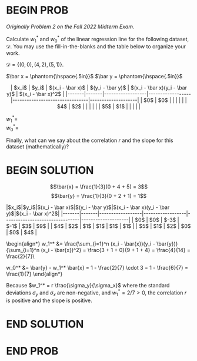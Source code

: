 # BEGIN PROB

_Originally Problem 2 on the Fall 2022 Midterm Exam._

Calculate $w_1^*$ and $w_0^*$ of the linear regression line 
for the following dataset, $\mathcal{D}$. 
You may use the fill-in-the-blanks and the table below to organize your work.

$\mathcal{D} = \{(0, 0), (4, 2), (5, 1)\}$.

$\bar x = \phantom{\hspace{.5in}}$
$\bar y = \phantom{\hspace{.5in}}$

<div style="text-align:center; border-width:10px; border-color:black">
| $x_i$ | $y_i$ | $(x_i - \bar x)$ | $(y_i - \bar y)$ | $(x_i - \bar x)(y_i - \bar y)$ | $(x_i - \bar x)^2$ |
|-------|-------|------------------|------------------|--------------------------------|--------------------|
| $0$     | $0$     |                |               |                               |                   |
| $4$     | $2$     |                |                 |                              |                   |
| $5$     | $1$     |                |                 |                               |                  |
</div>

 <!-- \begin{center}
    \begin{tabular}{llllll}\toprule
        $x_i$ & $y_i$ & $(x_i - \bar x)$ & $(y_i - \bar y)$ & $(x_i - \bar x)(y_i - \bar y)$ & $(x_i - \bar x)^2$
        \\\midrule
        0 & 0 & -3 & -1 & 3 & 9 \\
        4 & 2 & 1 & 1 & 1 & 1 \\
        5 & 1 & 2 & 0 & 0 & 4 \\
        \bottomrule
    \end{tabular} \\
\end{center}  -->

<!-- <table style="border-collapse: collapse; border: 2px solid black; width: 100%;">
  <thead>
    <tr>
      <th style="border: 1px solid black; background-color: #f2f2f2; padding: 8px; text-align: left;">$x_i$</th>
      <th style="border: 1px solid black; background-color: #f2f2f2; padding: 8px; text-align: left;">$y_i$</th>
      <th style="border: 1px solid black; background-color: #f2f2f2; padding: 8px; text-align: left;">$(x_i - \bar{x})$</th>
      <th style="border: 1px solid black; background-color: #f2f2f2; padding: 8px; text-align: left;">$(y_i - \bar{y})$</th>
      <th style="border: 1px solid black; background-color: #f2f2f2; padding: 8px; text-align: left;">$(x_i - \bar{x})(y_i - \bar{y})$</th>
      <th style="border: 1px solid black; background-color: #f2f2f2; padding: 8px; text-align: left;">$(x_i - \bar{x})^2$</th>
    </tr>
  </thead>
  <tbody>
    <tr>
      <td style="border: 1px solid black; padding: 8px; text-align: left;">0</td>
      <td style="border: 1px solid black; padding: 8px; text-align: left;">0</td>
      <td style="border: 1px solid black; padding: 8px; text-align: left;"></td>
      <td style="border: 1px solid black; padding: 8px; text-align: left;"></td>
      <td style="border: 1px solid black; padding: 8px; text-align: left;"></td>
      <td style="border: 1px solid black; padding: 8px; text-align: left;"></td>
    </tr>
    <tr>
      <td style="border: 1px solid black; padding: 8px; text-align: left;">4</td>
      <td style="border: 1px solid black; padding: 8px; text-align: left;">2</td>
      <td style="border: 1px solid black; padding: 8px; text-align: left;"></td>
      <td style="border: 1px solid black; padding: 8px; text-align: left;"></td>
      <td style="border: 1px solid black; padding: 8px; text-align: left;"></td>
      <td style="border: 1px solid black; padding: 8px; text-align: left;"></td>
    </tr>
    <tr>
      <td style="border: 1px solid black; padding: 8px; text-align: left;">5</td>
      <td style="border: 1px solid black; padding: 8px; text-align: left;">1</td>
      <td style="border: 1px solid black; padding: 8px; text-align: left;"></td>
      <td style="border: 1px solid black; padding: 8px; text-align: left;"></td>
      <td style="border: 1px solid black; padding: 8px; text-align: left;"></td>
      <td style="border: 1px solid black; padding: 8px; text-align: left;"></td>
    </tr>
  </tbody>
</table> -->

<!-- Come back to this later, table formatting -->

$w_1^* =$\
$w_0^* =$

Finally, what can we say about the correlation $r$ and the slope for
this dataset (mathematically)?

# BEGIN SOLUTION

$$\bar{x} = \frac{1}{3}(0 + 4 + 5) = 3$$
$$\bar{y} = \frac{1}{3}(0 + 2 + 1) = 1$$

<div style="margin:auto">
|$x_i$|$y_i$|$(x_i - \bar x)$|$(y_i - \bar y)$|$(x_i - \bar x)(y_i - \bar y)$|$(x_i - \bar x)^2$|
|-------|-------|------------------|------------------|--------------------------------|--------------------|
| $0$     | $0$     | $-3$               | $-1$               | $3$                              | $9$                  |
| $4$     | $2$     | $1$                | $1$                | $1$                              | $1$                  |
| $5$     | $1$     | $2$                | $0$                | $0$                              | $4$                  |
</div>
<!-- \begin{center}
    \begin{tabular}{llllll}\toprule
        $x_i$ & $y_i$ & $(x_i - \bar x)$ & $(y_i - \bar y)$ & $(x_i - \bar x)(y_i - \bar y)$ & $(x_i - \bar x)^2$
        \\\midrule
        0 & 0 & -3 & -1 & 3 & 9 \\
        4 & 2 & 1 & 1 & 1 & 1 \\
        5 & 1 & 2 & 0 & 0 & 4 \\
        \bottomrule
    \end{tabular} \\
\end{center}  -->

<!-- <table style="border-collapse: collapse; border: 2px solid black; width: 100%;">
  <thead>
    <tr>
      <th style="border: 1px solid black; background-color: #f2f2f2; padding: 8px; text-align: left;">$x_i$</th>
      <th style="border: 1px solid black; background-color: #f2f2f2; padding: 8px; text-align: left;">$y_i$</th>
      <th style="border: 1px solid black; background-color: #f2f2f2; padding: 8px; text-align: left;">$(x_i - \bar{x})$</th>
      <th style="border: 1px solid black; background-color: #f2f2f2; padding: 8px; text-align: left;">$(y_i - \bar{y})$</th>
      <th style="border: 1px solid black; background-color: #f2f2f2; padding: 8px; text-align: left;">$(x_i - \bar{x})(y_i - \bar{y})$</th>
      <th style="border: 1px solid black; background-color: #f2f2f2; padding: 8px; text-align: left;">$(x_i - \bar{x})^2$</th>
    </tr>
  </thead>
  <tbody>
    <tr>
      <td style="border: 1px solid black; padding: 8px; text-align: left;">0</td>
      <td style="border: 1px solid black; padding: 8px; text-align: left;">0</td>
      <td style="border: 1px solid black; padding: 8px; text-align: left;">-3</td>
      <td style="border: 1px solid black; padding: 8px; text-align: left;">-1</td>
      <td style="border: 1px solid black; padding: 8px; text-align: left;">3</td>
      <td style="border: 1px solid black; padding: 8px; text-align: left;">9</td>
    </tr>
    <tr>
      <td style="border: 1px solid black; padding: 8px; text-align: left;">4</td>
      <td style="border: 1px solid black; padding: 8px; text-align: left;">2</td>
      <td style="border: 1px solid black; padding: 8px; text-align: left;">1</td>
      <td style="border: 1px solid black; padding: 8px; text-align: left;">1</td>
      <td style="border: 1px solid black; padding: 8px; text-align: left;">1</td>
      <td style="border: 1px solid black; padding: 8px; text-align: left;">1</td>
    </tr>
    <tr>
      <td style="border: 1px solid black; padding: 8px; text-align: left;">5</td>
      <td style="border: 1px solid black; padding: 8px; text-align: left;">1</td>
      <td style="border: 1px solid black; padding: 8px; text-align: left;">2</td>
      <td style="border: 1px solid black; padding: 8px; text-align: left;">0</td>
      <td style="border: 1px solid black; padding: 8px; text-align: left;">0</td>
      <td style="border: 1px solid black; padding: 8px; text-align: left;">4</td>
    </tr>
  </tbody>
</table> -->

\begin{align*}
w_1^* &=
\frac{\sum_{i=1}^n (x_i - \bar{x})(y_i - \bar{y})}{\sum_{i=1}^n (x_i - \bar{x})^2}
= \frac{3 + 1 + 0}{9 + 1 + 4} = \frac{4}{14} = \frac{2}{7}\\

w_0^* &= \bar{y} - w_1^* \bar{x} = 1 - \frac{2}{7} \cdot 3 = 1 - \frac{6}{7} = \frac{1}{7}
\end{align*}

Because $w_1^* = r \frac{\sigma_y}{\sigma_x}$ where the standard deviations $\sigma_y$ and $\sigma_x$ are non-negative, and $w_1^* = 2/7 > 0$, the correlation $r$ is positive and the slope is positive.

# END SOLUTION

# END PROB